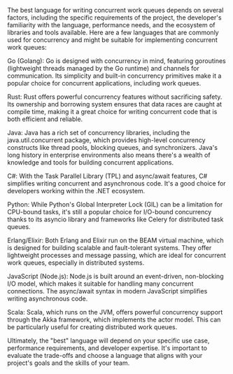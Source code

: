 
The best language for writing concurrent work queues depends on several factors, including the specific requirements of the project, the developer's familiarity with the language, performance needs, and the ecosystem of libraries and tools available. Here are a few languages that are commonly used for concurrency and might be suitable for implementing concurrent work queues:

Go (Golang): Go is designed with concurrency in mind, featuring goroutines (lightweight threads managed by the Go runtime) and channels for communication. Its simplicity and built-in concurrency primitives make it a popular choice for concurrent applications, including work queues.

Rust: Rust offers powerful concurrency features without sacrificing safety. Its ownership and borrowing system ensures that data races are caught at compile time, making it a great choice for writing concurrent code that is both efficient and reliable.

Java: Java has a rich set of concurrency libraries, including the java.util.concurrent package, which provides high-level concurrency constructs like thread pools, blocking queues, and synchronizers. Java's long history in enterprise environments also means there's a wealth of knowledge and tools for building concurrent applications.

C#: With the Task Parallel Library (TPL) and async/await features, C# simplifies writing concurrent and asynchronous code. It's a good choice for developers working within the .NET ecosystem.

Python: While Python's Global Interpreter Lock (GIL) can be a limitation for CPU-bound tasks, it's still a popular choice for I/O-bound concurrency thanks to its asyncio library and frameworks like Celery for distributed task queues.

Erlang/Elixir: Both Erlang and Elixir run on the BEAM virtual machine, which is designed for building scalable and fault-tolerant systems. They offer lightweight processes and message passing, which are ideal for concurrent work queues, especially in distributed systems.

JavaScript (Node.js): Node.js is built around an event-driven, non-blocking I/O model, which makes it suitable for handling many concurrent connections. The async/await syntax in modern JavaScript simplifies writing asynchronous code.

Scala: Scala, which runs on the JVM, offers powerful concurrency support through the Akka framework, which implements the actor model. This can be particularly useful for creating distributed work queues.

Ultimately, the "best" language will depend on your specific use case, performance requirements, and developer expertise. It's important to evaluate the trade-offs and choose a language that aligns with your project's goals and the skills of your team.